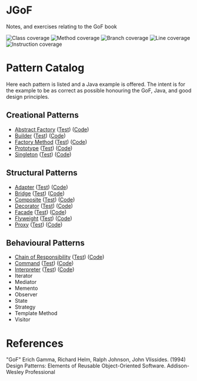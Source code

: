 # JGoF
Notes, and exercises relating to the GoF book

![Class coverage](https://img.shields.io/badge/Class_coverage-100%25-brightgreen)
![Method coverage](https://img.shields.io/badge/Method_coverage-100%25-brightgreen)
![Branch coverage](https://img.shields.io/badge/Branch_coverage-100%25-brightgreen)
![Line coverage](https://img.shields.io/badge/Line_coverage-100%25-brightgreen)
![Instruction coverage](https://img.shields.io/badge/Instruction_coverage-100%25-brightgreen)

# Pattern Catalog
Here each pattern is listed and a Java example is offered. The intent is for the example to be as correct as possible
honouring the GoF, Java, and good design principles.  
## Creational Patterns
* [Abstract Factory](src/main/java/org/example/gof/creation/abstractFactory/AbstractFactory.md)
  ([Test](src/test/java/org/example/gof/creation/abstractFactory/))
  ([Code](src/main/java/org/example/gof/creation/abstractFactory/))
* [Builder](src/main/java/org/example/gof/creation/builder/Builder.md)
  ([Test](src/test/java/org/example/gof/creation/builder/))
  ([Code](src/main/java/org/example/gof/creation/builder/))
* [Factory Method](src/main/java/org/example/gof/creation/factoryMethod/FactoryMethod.md)
  ([Test](src/test/java/org/example/gof/creation/factoryMethod/))
  ([Code](src/main/java/org/example/gof/creation/factoryMethod/))
* [Prototype](src/main/java/org/example/gof/creation/prototype/Prototype.md)
  ([Test](src/test/java/org/example/gof/creation/prototype/))
  ([Code](src/main/java/org/example/gof/creation/prototype/))
* [Singleton](src/main/java/org/example/gof/creation/singleton/Singleton.md)
  ([Test](src/test/java/org/example/gof/creation/singleton/))
  ([Code](src/main/java/org/example/gof/creation/singleton/))

## Structural Patterns
* [Adapter](src/main/java/org/example/gof/structure/adapter/Adapter.md)
  ([Test](src/test/java/org/example/gof/structure/adapter/))
  ([Code](src/main/java/org/example/gof/structure/adapter/))
* [Bridge](src/main/java/org/example/gof/structure/bridge/Bridge.md)
  ([Test](src/test/java/org/example/gof/structure/bridge/))
  ([Code](src/main/java/org/example/gof/structure/bridge/))
* [Composite](src/main/java/org/example/gof/structure/composite/Composite.md)
  ([Test](src/test/java/org/example/gof/structure/composite/))
  ([Code](src/main/java/org/example/gof/structure/composite/))
* [Decorator](src/main/java/org/example/gof/structure/decorator/Decorator.md)
  ([Test](src/test/java/org/example/gof/structure/decorator/))
  ([Code](src/main/java/org/example/gof/structure/decorator/))
* [Facade](src/main/java/org/example/gof/structure/facade/Facade.md)
  ([Test](src/test/java/org/example/gof/structure/facade/))
  ([Code](src/main/java/org/example/gof/structure/facade/))
* [Flyweight](src/main/java/org/example/gof/structure/flyweight/Flyweight.md)
  ([Test](src/test/java/org/example/gof/structure/flyweight/))
  ([Code](src/main/java/org/example/gof/structure/flyweight/))
* [Proxy](src/main/java/org/example/gof/structure/proxy/Proxy.md)
  ([Test](src/test/java/org/example/gof/structure/proxy/))
  ([Code](src/main/java/org/example/gof/structure/proxy/))

## Behavioural Patterns
* [Chain of Responsibility](src/main/java/org/example/gof/behaviour/cor/ChainOfResponsibility.md)
  ([Test](src/test/java/org/example/gof/behaviour/cor/))
  ([Code](src/main/java/org/example/gof/behaviour/cor/))
* [Command](src/main/java/org/example/gof/behaviour/command/Command.md)
  ([Test](src/test/java/org/example/gof/behaviour/command/))
  ([Code](src/main/java/org/example/gof/behaviour/command/))
* [Interpreter](src/main/java/org/example/gof/behaviour/interpreter/Interpreter.md)
  ([Test](src/test/java/org/example/gof/behaviour/interpreter/))
  ([Code](src/main/java/org/example/gof/behaviour/interpreter/))
* Iterator
* Mediator
* Memento
* Observer
* State
* Strategy
* Template Method
* Visitor

# References
"GoF" Erich Gamma, Richard Helm, Ralph Johnson, John Vlissides. (1994) Design Patterns: Elements of Reusable
Object-Oriented Software.  Addison-Wesley Professional
